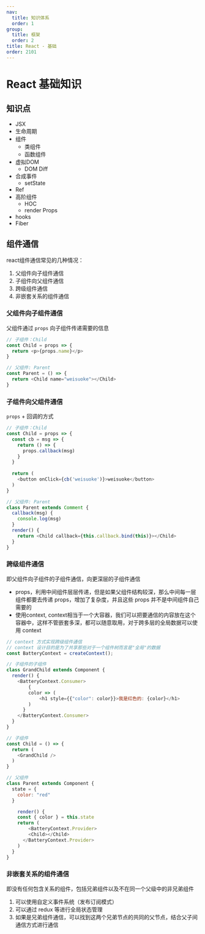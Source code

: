```yaml
---
nav:
  title: 知识体系
  order: 1
group:
  title: 框架
  order: 2
title: React - 基础
order: 2101
---
```


# React 基础知识

## 知识点

- JSX
- 生命周期
- 组件
  - 类组件
  - 函数组件
- 虚拟DOM
  - DOM Diff
- 合成事件
  - setState
- Ref
- 高阶组件
  - HOC
  - render Props
- hooks
- Fiber

## 组件通信

react组件通信常见的几种情况：
1. 父组件向子组件通信
2. 子组件向父组件通信
3. 跨级组件通信
4. 非嵌套关系的组件通信

### 父组件向子组件通信

父组件通过 `props` 向子组件传递需要的信息

```javascript
// 子组件：Child
const Child = props => {
  return <p>{props.name}</p>
}

// 父组件: Parent
const Parent = () => {
  return <Child name="weisuoke"></Child>
}
```

### 子组件向父组件通信

`props` + 回调的方式

```javascript
// 子组件：Child
const Child = props => {
  const cb = msg => {
    return () => {
      props.callback(msg)
    } 
  }
  
  return (
    <button onClick={cb('weisuoke')}>weisuoke</button>
  )
}

// 父组件: Parent
class Parent extends Comment {
  callback(msg) {
    console.log(msg)
  }
  render() {
    return <Child callback={this.callback.bind(this)}></Child>
  }
}
```

### 跨级组件通信

即父组件向子组件的子组件通信，向更深层的子组件通信

- props，利用中间组件层层传递，但是如果父组件结构较深，那么中间每一层组件都要去传递 props，增加了复杂度，并且这些 props 并不是中间组件自己需要的
- 使用context, context相当于一个大容器，我们可以把要通信的内容放在这个容器中，这样不管嵌套多深，都可以随意取用，对于跨多层的全局数据可以使用 context

```javascript
// context 方式实现跨级组件通信
// context 设计目的是为了共享那些对于一个组件树而言是"全局"的数据
const BatteryContext = createContext();

// 子组件的子组件
class GrandChild extends Component {
  render() {
    <BatteryContext.Consumer>
    	{
        color => (
        	<h1 style={{"color": color}}>我是红色的: {color}</h1>
        )
      }
    </BatteryContext.Consumer>
  }
}

// 子组件
const Child = () => {
  return (
  	<GrandChild />
  )
}

// 父组件
class Parent extends Component {
  state = {
    color: "red"
  }

	render() {
    const { color } = this.state
    return (
    	<BatteryContext.Provider>
      	<Child></Child>
      </BatteryContext.Provider>
    )
  }
}
```

### 非嵌套关系的组件通信

即没有任何包含关系的组件，包括兄弟组件以及不在同一个父级中的非兄弟组件

1. 可以使用自定义事件系统（发布订阅模式）
2. 可以通过 redux 等进行全局状态管理
3. 如果是兄弟组件通信，可以找到这两个兄弟节点的共同的父节点，结合父子间通信方式进行通信